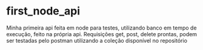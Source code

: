 # first_node_api
Minha primeira api feita em node para testes, utilizando banco em tempo de execução, feito na própria api. Requisições get, post, delete prontas, podem ser testadas pelo postman utilizando a coleção disponível no repositório
